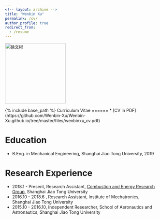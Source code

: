 ```yaml
---
<!-- layout: archive -->
title: "Wenbin Xu"
permalink: /cv/
author_profile: true
redirect_from:
  - /resume
---
```


<p align="left">
  <img src="https://github.com/Wenbin-Xu/Wenbin-Xu.github.io/blob/master/images/signature.jpg?raw=true" alt="徐文彬" style="width: 200px;"/> 
</p>
{% include base_path %}
Curriculum Vitae
======
* [CV in PDF](https://github.com/Wenbin-Xu/Wenbin-Xu.github.io/tree/master/files/wenbinxu_cv.pdf)

Education
======
* B.Eng. in Mechanical Engineering, Shanghai Jiao Tong University, 2019



Research Experience
======
* 2018.1  - Present, Research Assistant, [Combustion and Energy Research Group](http://combustion.sjtu.edu.cn/home/?version=en), Shanghai Jiao Tong University
* 2016.10 - 2018.6 , Research Assistant, Institute of Mechatronics, Shanghai Jiao Tong University
* 2015.10 - 2016.10, Independent Researcher, School of Aeronautics and Astronautics, Shanghai Jiao Tong University

